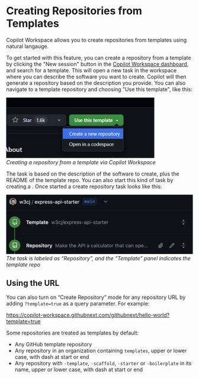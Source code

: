 # Creating Repositories from Templates

Copilot Workspace allows you to create repositories from templates using natural langauge.

To get started with this feature, you can create a repository from a template by clicking the "New session" button in the [Copilot Workspace dashboard](https://copilot-workspace.githubnext.com), and search for a template. This will open a new task in the workspace where you can describe the software you want to create. Copilot will then generate a repository based on the description you provide. You can also navigate to a template repository and choosing "Use this template", like this:

<img src="images/create-repo-from-template.png" width=400 alt="Create repository from template"><br>*Creating a repository from a template via Copilot Workspace*

The task is based on the description of the software to create, plus the README of the template repo. You can also start this kind of task by creating a . Once started a create repository task looks like this:

<img src="images/repo-task-timeline-representation.png" width=600 alt="Repo task timeline representation"><br>*The task is labeled as “Repository”, and the “Template” panel indicates the template repo*

## Using the URL

You can also turn on “Create Repository” mode for any repository URL by adding `?template=true` as a query parameter. For example:

https://copilot-workspace.githubnext.com/githubnext/hello-world?template=true

Some repositories are treated as templates by default:

- Any GitHub template repository
- Any repository in an organization containing `templates`, upper or lower case, with dash at start or end
- Any repository with `-template`, `-scaffold`, `-starter` or `-boilerplate` in its name, upper or lower case, with dash at start or end
